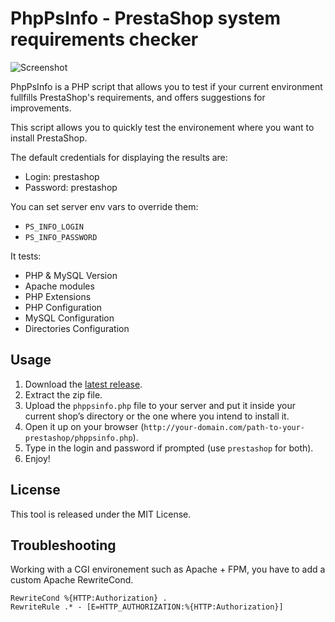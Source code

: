 # PhpPsInfo - PrestaShop system requirements checker

![Screenshot](https://devdocs.prestashop.com/1.7/basics/installation/img/phppsinfo.jpg)

PhpPsInfo is a PHP script that allows you to test if your current environment fullfills PrestaShop's requirements, and offers suggestions for improvements.

This script allows you to quickly test the environement where you want to install PrestaShop.

The default credentials for displaying the results are:

* Login: prestashop
* Password: prestashop

You can set server env vars to override them:

* `PS_INFO_LOGIN`
* `PS_INFO_PASSWORD`


It tests:
	
* PHP & MySQL Version
* Apache modules
* PHP Extensions
* PHP Configuration
* MySQL Configuration
* Directories Configuration

##  Usage

1. Download the [latest release](https://github.com/PrestaShop/php-ps-info/releases).
2. Extract the zip file.
3. Upload the `phppsinfo.php` file to your server and put it inside your current shop’s directory or the one where you intend to install it.
4. Open it up on your browser (`http://your-domain.com/path-to-your-prestashop/phppsinfo.php`).
5. Type in the login and password if prompted (use `prestashop` for both).
6. Enjoy!

## License

This tool is released under the MIT License.

## Troubleshooting

Working with a CGI environement such as Apache + FPM, you have to add a custom Apache RewriteCond.

```
RewriteCond %{HTTP:Authorization} .
RewriteRule .* - [E=HTTP_AUTHORIZATION:%{HTTP:Authorization}]
```
